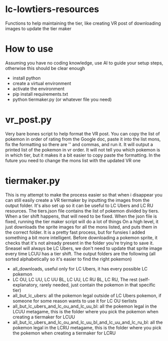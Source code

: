 # lc-lowtiers-resources
Functions to help maintaining the tier, like creating VR post of downloading images to update the tier maker

# How to use
Assuming you have no coding knowledge, use AI to guide your setup steps, otherwise this should be clear enough
- install python
- create a virtual environment
- activate the environment
- pip install requirements.txt
- python tiermaker.py (or whatever file you need)

# vr_post.py
Very bare bones script to help format the VR post. You can copy the list of pokemon in order of rating from the Google doc, paste it into the list mons, fix the formatting so there are '' and commas, and run it. It will output a printed list of the pokemon in vr order. It will not tell you which pokemon is in which tier, but it makes it a bit easier to copy paste the formatting.
In the future you need to change the mons list with the updated VR one

# tiermaker.py
This is my attempt to make the process easier so that when i disappear you can still easily create a VR tiermaker by inputting the images from the output folder. It's also set up so it can be useful to LC Ubers and LC RU resources.
The tiers.json file contains the list of pokemon divided by tiers. When a tier shift happens, that will need to be fixed.
When the json file is fixed, running the tier maker script will do a lot of things
On a high level, it just downloads the sprite images for all the mons listed, and puts them in the correct folder. It is a pretty fast process, but for funsies I added something a bit more intelligent.
Before downloading a pokemon sprite, it checks that it's not already present in the folder you're trying to save it. Sneasel will always be LC Ubers, we don't need to update that sprite image every time LCUU has a tier shift.
The output folders are the following (all sorted alphabetically so it's easier to find the right pokemon)
- all_downloads, useful only for LC Ubers, it has every possible LC pokemon
- LC OU, LC UU, LC UU BL, LC UU, LC RU BL, LC RU, The rest (self-explanatory, rarely needed, just contain the pokemon in that specific tier)
- all_but_lc_ubers: all the pokemon legal outside of LC Ubers pokemon, if someone for some reason wants to use it for LC OU tierlists
- all_but_lc_ubers_and_lc_ou_and_lc_uu_bl: all the pokemon legal in the LCUU metagame, this is the folder where you pick the pokemon when creating a tiermaker for LCUU
- all_but_lc_ubers_and_lc_ou_and_lc_uu_bl_and_lc_uu_and_lc_ru_bl: all the pokemon legal in the LCRU metagame, this is the folder where you pick the pokemon when creating a tiermaker for LCRU
